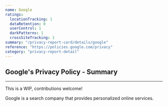 ```yaml
---
name: Google
ratings:
  locationTracking: 1
  dataRetention: 0
  userControl: 1
  darkPatterns: 1
  crossSiteTracking: 1
summary: "/privacy-report-card/details/google"
reference: "https://policies.google.com/privacy"
category: "privacy-report-detail"
---
```


## Google's Privacy Policy - Summary

---

This is a WIP, contributions welcome!


Google is a search company that provides personalized online services.
